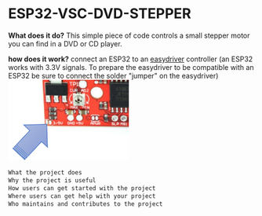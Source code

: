 # ESP32-VSC-DVD-STEPPER
**What does it do?**
This simple piece of code controls a small stepper motor you can find in a DVD or CD player.

**how does it work?**
connect an ESP32 to an [easydriver](https://www.tinytronics.nl/shop/en/mechanics-and-actuators/motor-controllers-and-drivers/stepper-motor-controllers-and-drivers/a3967-easydriver-stepper-motor-controller) controller
(an ESP32 works with 3.3V signals. To prepare the easydriver to be compatible with an ESP32 be sure to connect the solder "jumper" on the easydriver)
![close up](/assets/images/3-5V.png)


    What the project does
    Why the project is useful
    How users can get started with the project
    Where users can get help with your project
    Who maintains and contributes to the project
